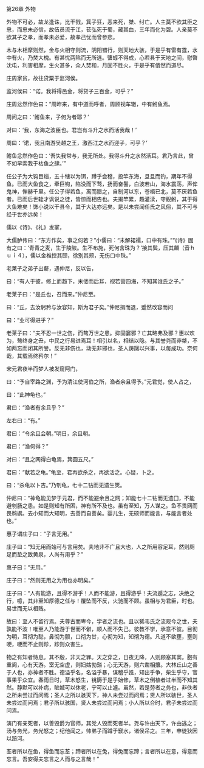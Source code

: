 第26章 外物

外物不可必，故龙逢诛，比干戮，箕子狂，恶来死，桀、纣亡。人主莫不欲其臣之忠，而忠未必信，故伍员流于江，苌弘死于蜀，藏其血，三年而化为碧。人亲莫不欲其子之孝，而孝未必爱，故孝己忧而曾参悲。

木与木相摩则然，金与火相守则流，阴阳错行，则天地大骇，于是乎有雷有霆，水中有火，乃焚大槐。有甚忧两陷而无所逃。螴蜳不得成，心若县于天地之间，慰暋沈屯，利害相摩，生火甚多，众人焚和，月固不胜火，于是乎有僓然而道尽。

庄周家贫，故往贷粟于监河侯。

监河侯曰：“诺。我将得邑金，将贷子三百金，可乎？”

庄周忿然作色曰：“周昨来，有中道而呼者，周顾视车辙，中有鲋鱼焉。

周问之曰：‘鲋鱼来，子何为者耶？’

对曰：‘我，东海之波臣也。君岂有斗升之水而活我哉！’

周曰：‘诺，我且南游吴越之王，激西江之水而迎子，可乎？’

鲋鱼忿然作色曰：‘吾失我常与，我无所处。我得斗升之水然活耳。君乃言此，曾不如早索我于枯鱼之肆。’”

任公子为大钩巨缁，五十犗以为饵，蹲乎会稽，投竿东海，旦旦而钓，期年不得鱼。已而大鱼食之，牵巨钩，陷没而下骛，扬而奋鬐，白波若山，海水震荡，声侔鬼神，惮赫千里。任公子得若鱼，离而腊之，自制河以东，苍梧已北，莫不厌若鱼者。已而后世辁才讽说之徒，皆惊而相告也。夫揭竿累，趣灌渎，守鲵鲋，其于得大鱼难矣！饰小说以干县令，其于大达亦远矣。是以未尝闻任氏之风俗，其不可与经于世亦远矣！

儒以《诗》、《礼》发冢，

大儒胪传曰：“东方作矣，事之何若？”小儒曰：“未解裙襦，口中有珠。”“《诗》固有之曰：‘青青之麦，生于陵陂。生不布施，死何含珠为？’接其鬓，压其顪（音ｈｕｉ４），儒以金椎控其颐，徐别其颊，无伤口中珠。”

老莱子之弟子出薪，遇仲尼，反以告，

曰：“有人于彼，修上而趋下，末偻而后耳，视若营四海，不知其谁氏之子。”

老莱子曰：“是丘也，召而来。”仲尼至。

曰：“丘，去汝躬矜与汝容知，斯为君子矣。”仲尼揖而退，蹙然改容而问

曰：“业可得进乎？”

老莱子曰：“夫不忍一世之伤，而骜万世之患。抑固窭邪？亡其略弗及邪？惠以欢为，骜终身之丑，中民之行易进焉耳！相引以名，相结以隐。与其誉尧而非桀，不如两忘而闭其所誉。反无非伤也，动无非邪也，圣人踌躇以兴事，以每成功。奈何哉，其载焉终矜尔！”

宋元君夜半而梦人被发窥阿门，

曰：“予自宰路之渊，予为清江使河伯之所，渔者余且得予。”元君觉，使人占之，

曰：“此神龟也。”

君曰：“渔者有余且乎？”

左右曰：“有。”

君曰：“令余且会朝。”明日，余且朝。

君曰：“渔何得？”

对曰：“且之网得白龟焉，箕圆五尺。”

君曰：“献若之龟。”龟至，君再欲杀之，再欲活之。心疑，卜之。

曰：“杀龟以卜吉。”乃刳龟，七十二钻而无遗生筴。

仲尼曰：“神龟能见梦于元君，而不能避余且之网；知能七十二钻而无遗囗，不能避刳肠之患。如是则知有所困，神有所不及也。虽有至知，万人谋之。鱼不畏网而畏鹈鹕。去小知而大知明，去善而自善矣。婴儿生，无硕师而能言，与能言者处也。”

惠子谓庄子曰：“子言无用。”

庄子曰：“知无用而始可与言用矣。夫地非不广且大也，人之所用容足耳，然则厕足而垫之致黄泉，人尚有用乎？”

惠子曰：“无用。”

庄子曰：“然则无用之为用也亦明矣。”

庄子曰：“人有能游，且得不游乎！人而不能游，且得游乎！夫流遁之志，决绝之行，噫，其非至知厚德之任与！覆坠而不反，火驰而不顾。虽相与为君臣，时也。易世而无以相贱。

故曰：至人不留行焉。夫尊古而卑今，学者之流也。且以狶韦氏之流观今之世，夫孰能不波！唯至人乃能游于世而不僻，顺人而不失己。彼教不学，承意不彼。目彻为明，耳彻为聪，鼻彻为颤，口彻为甘，心彻为知，知彻为德。凡道不欲壅，壅则哽，哽而不止则跈，跈则众害生。

物之有知者恃息。其不殷，非天之罪。天之穿之，日夜无降，人则顾塞其窦。胞有重阆，心有天游。室无空虚，则妇姑勃谿；心无天游，则六凿相攘。大林丘山之善于人也，亦神者不胜。德溢乎名，名溢乎暴，谋稽乎誸，知出乎争，柴生乎守，官事果乎众宜。春雨日时，草木怒生，铫鎒于是乎始修，草木之倒植者过半而不知其然。静默可以补病，眦媙可以休老，宁可以止遽。虽然，若是劳者之务也，非佚者之所未尝过而问焉；圣人之所以骇天下，神人未尝过而问焉；贤人所以骇世，圣人未尝过而问焉；君子所以骇国，贤人未尝过而问焉；小人所以合时，君子未尝过而问焉。

演门有亲死者，以善毁爵为官师，其党人毁而死者半。尧与许由天下，许由逃之；汤与务光，务光怒之；纪他闻之，帅弟子而蹲于窾水，诸侯吊之。三年，申徒狄因以踣河。

荃者所以在鱼，得鱼而忘荃；蹄者所以在兔，得兔而忘蹄；言者所以在意，得意而忘言。吾安得夫忘言之人而与之言哉！”

